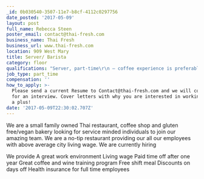 ```yaml
---
_id: 0b030540-3507-11e7-b8cf-4112c0297756
date_posted: '2017-05-09'
layout: post
full_name: Rebecca Steen
poster_email: contact@thai-fresh.com
business_name: Thai Fresh
business_url: www.thai-fresh.com
location: 909 West Mary
title: Server/ Barista
category: floor
qualifications: "Server, part-time\r\n – coffee experience is preferable\r\n – basic wine knowledge is necessary\r\n    (We have a great wine program and provide training)\r\n – open availability, must be able to work nights and weekends and most holidays\r\n – ability to multi-task\r\n – great attitude\r\n – love to serve\r\n – must be TABC and food handler certificate certified"
job_type: part_time
compensation: ''
how_to_apply: >-
  Please send a current Resume to Contact@thai-fresh.com and we will contact you
  for an interview. Cover letters with why you are interested in working for us,
  a plus!
date: '2017-05-09T22:30:02.707Z'
---
```

We are a small family owned Thai restaurant, coffee shop and gluten free/vegan bakery looking for service minded individuals to join our amazing team. We are a no-tip restaurant providing our all our employees with above average city living wage. We are currently hiring

We provide 
A great work environment 
Living wage 
Paid time off after one year
Great coffee and wine training program
Free shift meal 
Discounts on days off
Health insurance for full time employees
